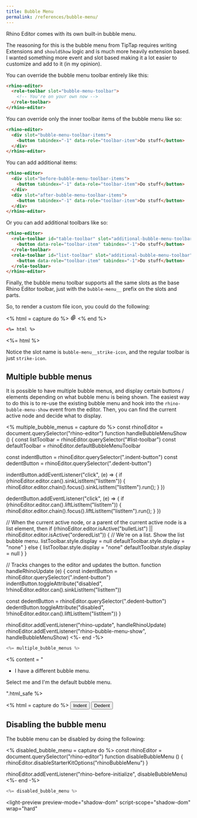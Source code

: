```yaml
---
title: Bubble Menu
permalink: /references/bubble-menu/
---
```


Rhino Editor comes with its own built-in bubble menu.

The reasoning for this is the bubble menu from TipTap requires writing Extensions and `shouldShow` logic and is much more heavily extension based. I wanted something more event and slot based making it a lot easier to customize and add to it (in my opinion).

You can override the bubble menu toolbar entirely like this:

```html
<rhino-editor>
  <role-toolbar slot="bubble-menu-toolbar">
    <!-- You're on your own now -->
  </role-toolbar>
</rhino-editor>
```

You can override only the inner toolbar items of the bubble menu like so:

```html
<rhino-editor>
  <div slot="bubble-menu-toolbar-items">
    <button tabindex="-1" data-role="toolbar-item">Do stuff</button>
  </div>
</rhino-editor>
```

You can add additional items:

```html
<rhino-editor>
  <div slot="before-bubble-menu-toolbar-items">
    <button tabindex="-1" data-role="toolbar-item">Do stuff</button>
  </div>
  <div slot="after-bubble-menu-toolbar-items">
    <button tabindex="-1" data-role="toolbar-item">Do stuff</button>
  </div>
</rhino-editor>
```

Or you can add additional toolbars like so:

```html
<rhino-editor>
  <role-toolbar id="table-toolbar" slot="additional-bubble-menu-toolbar">
    <button data-role="toolbar-item" tabindex="-1">Do stuff</button>
  </role-toolbar>
  <role-toolbar id="list-toolbar" slot="additional-bubble-menu-toolbar">
    <button data-role="toolbar-item" tabindex="-1">Do stuff</button>
  </role-toolbar>
</rhino-editor>
```

Finally, the bubble menu toolbar supports all the same slots as the base Rhino Editor toolbar, just with the `bubble-menu__` prefix on the slots and parts.

So, to render a custom file icon, you could do the following:

<% html = capture do %>
<rhino-editor>
  <svg slot="bubble-menu__strike-icon" xmlns="http://www.w3.org/2000/svg" class="icon icon-tabler icon-tabler-paperclip" width="16" height="16" viewBox="0 0 24 24" stroke-width="2" stroke="currentColor" fill="none" stroke-linecap="round" stroke-linejoin="round">
   <path stroke="none" d="M0 0h24v24H0z" fill="none"></path>
   <path d="M15 7l-6.5 6.5a1.5 1.5 0 0 0 3 3l6.5 -6.5a3 3 0 0 0 -6 -6l-6.5 6.5a4.5 4.5 0 0 0 9 9l6.5 -6.5"></path>
  </svg>
</rhino-editor>
<% end %>

```html
<%= html %>
```

<%= html %>

Notice the slot name is `bubble-menu__strike-icon`, and the regular toolbar is just `strike-icon`.

## Multiple bubble menus

It is possible to have multiple bubble menus, and display certain buttons / elements depending on what bubble menu is being shown. The easiest way to do this is to re-use the existing bubble menu and hook into the `rhino-bubble-menu-show` event from the editor. Then, you can find the current active node and decide what to display.

<% multiple_bubble_menus = capture do %>
const rhinoEditor = document.querySelector("rhino-editor")
function handleBubbleMenuShow () {
  const listToolbar = rhinoEditor.querySelector("#list-toolbar")
  const defaultToolbar = rhinoEditor.defaultBubbleMenuToolbar

  const indentButton = rhinoEditor.querySelector(".indent-button")
  const dedentButton = rhinoEditor.querySelector(".dedent-button")

  indentButton.addEventListener("click", (e) => {
    if (rhinoEditor.editor.can().sinkListItem("listItem")) {
      rhinoEditor.editor.chain().focus().sinkListItem("listItem").run();
    }
  })

  dedentButton.addEventListener("click", (e) => {
    if (rhinoEditor.editor.can().liftListItem("listItem")) {
      rhinoEditor.editor.chain().focus().liftListItem("listItem").run();
    }
  })

  // When the current active node, or a parent of the current active node is a list element, then
  if (rhinoEditor.editor.isActive("bulletList") || rhinoEditor.editor.isActive("orderedList")) {
    // We're on a list. Show the list bubble menu.
    listToolbar.style.display = null
    defaultToolbar.style.display = "none"
  } else {
    listToolbar.style.display = "none"
    defaultToolbar.style.display = null
  }
}

// Tracks changes to the editor and updates the button.
function handleRhinoUpdate (e) {
  const indentButton = rhinoEditor.querySelector(".indent-button")
  indentButton.toggleAttribute("disabled", !rhinoEditor.editor.can().sinkListItem("listItem"))

  const dedentButton = rhinoEditor.querySelector(".dedent-button")
  dedentButton.toggleAttribute("disabled", !rhinoEditor.editor.can().liftListItem("listItem"))
}

rhinoEditor.addEventListener("rhino-update", handleRhinoUpdate)
rhinoEditor.addEventListener("rhino-bubble-menu-show", handleBubbleMenuShow)
<%- end -%>


```js
<%= multiple_bubble_menus %>
```

<% content = "<ul><li><p>I have a different bubble menu.</p></li></ul><p></p><p>Select me and I'm the default bubble menu.</p>".html_safe %>

<% html = capture do %>
    <style>
      role-toolbar::part(base) {
        border-color: gray;
      }
    </style>
    <input id="input" type="hidden" value="<%= content %>">
    <rhino-editor input="input">
      <role-toolbar id="list-toolbar" slot="additional-bubble-menu-toolbar">
        <button
          type="button"
          class="indent-button rhino-toolbar-button"
          data-role="toolbar-item"
          tabindex="-1"
        >Indent</button>
        <button
          type="button"
          class="dedent-button rhino-toolbar-button"
          data-role="toolbar-item"
          tabindex="-1"
        >Dedent</button>
      </role-toolbar>
    </rhino-editor>
    <script type="module">
      <%= multiple_bubble_menus.to_s.gsub(/\n/, "\n      ").chomp.html_safe %>
    &lt;/script>
<% end %>

<light-preview
  preview-mode="shadow-dom"
  script-scope="shadow-dom"
  wrap="hard"
>
  <script type="text/plain" slot="code">
    <%= html.html_safe %>
  </script>
  <script type="text/plain" slot="preview-html">
    <link rel="stylesheet" href="/rhino-editor/exports/styles/trix.css">
    <%= html.html_safe %>
  </script>
</light-preview>


## Disabling the bubble menu

The bubble menu can be disabled by doing the following:

<% disabled_bubble_menu = capture do %>
const rhinoEditor = document.querySelector("rhino-editor")
function disableBubbleMenu () {
  rhinoEditor.disableStarterKitOptions("rhinoBubbleMenu")
}

rhinoEditor.addEventListener("rhino-before-initialize", disableBubbleMenu)
<%- end -%>


```js
<%= disabled_bubble_menu %>
```

<light-preview
  preview-mode="shadow-dom"
  script-scope="shadow-dom"
  wrap="hard"
>
  <script type="text/plain" slot="code">
    <rhino-editor></rhino-editor>
    <script type="module">
      <%= disabled_bubble_menu.to_s.gsub(/\n/, "\n      ").chomp.html_safe %>
    &lt;/script>
  </script>
  <script type="text/plain" slot="preview-html">
    <link rel="stylesheet" href="/rhino-editor/exports/styles/trix.css">
    <rhino-editor></rhino-editor>
    <script type="module">
      <%= disabled_bubble_menu.to_s.gsub(/\n/, "\n      ").chomp.html_safe %>
    &lt;/script>
  </script>
</light-preview>


